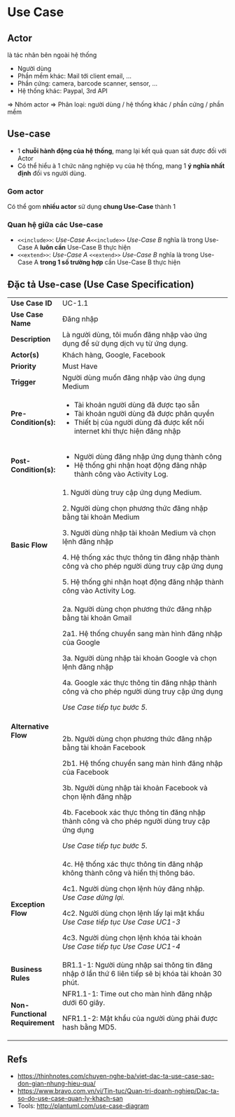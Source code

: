 # Use Case

## Actor
là tác nhân bên ngoài hệ thống 
- Người dùng 
- Phần mềm khác: Mail tới client email, ... 
- Phần cứng: camera, barcode scanner, sensor, ... 
- Hệ thống khác: Paypal, 3rd API

=> Nhóm actor
=> Phân loại: người dùng / hệ thống khác / phần cứng / phần mềm

## Use-case
- 1 **chuỗi hành động của hệ thống**, mang lại kết quả quan sát được đối với Actor
- Có thể hiểu à 1 chức năng nghiệp vụ của hệ thống, mang 1 **ý nghĩa nhất định** đối vs người dùng.


### Gom actor
Có thể gom **nhiều actor** sử dụng **chung Use-Case** thành 1

### Quan hệ giữa các Use-case
- `<<include>>`: *Use-Case A*`<<include>>` *Use-Case B* nghĩa là trong Use-Case A **luôn cần** Use-Case B thực hiện
- `<<extend>>`:  *Use-Case A* `<<extend>>` *Use-Case B* nghĩa là trong Use-Case A **trong 1 số trường hợp** cần Use-Case B thực hiện


## Đặc tả Use-case (Use Case Specification)

<table style="border-collapse: collapse; width: 100%;">
<tbody>
<tr style="height: 15px;">
<td style="width: 19.1458%; height: 15px;"><strong>Use Case ID</strong></td>
<td style="width: 80.8542%; height: 15px;">UC-1.1</td>
</tr>
<tr style="height: 15px;">
<td style="width: 19.1458%; height: 15px;"><strong>Use Case Name</strong></td>
<td style="width: 80.8542%; height: 15px;">Đăng nhập</td>
</tr>
<tr style="height: 15px;">
<td style="width: 19.1458%; height: 15px;"><strong>Description</strong></td>
<td style="width: 80.8542%; height: 15px;">Là người dùng, tôi muốn đăng nhập vào ứng dụng để sử dụng dịch vụ từ ứng dụng.</td>
</tr>
<tr style="height: 15px;">
<td style="width: 19.1458%; height: 15px;"><strong>Actor(s)</strong></td>
<td style="width: 80.8542%; height: 15px;">Khách hàng, Google, Facebook</td>
</tr>
<tr style="height: 15px;">
<td style="width: 19.1458%; height: 15px;"><strong>Priority</strong></td>
<td style="width: 80.8542%; height: 15px;">Must Have</td>
</tr>
<tr style="height: 15px;">
<td style="width: 19.1458%; height: 15px;"><strong>Trigger</strong></td>
<td style="width: 80.8542%; height: 15px;">Người dùng muốn đăng nhập vào ứng dụng Medium</td>
</tr>
<tr style="height: 15px;">
<td style="width: 19.1458%; height: 15px;"><strong>Pre-Condition(s):</strong></td>
<td style="width: 80.8542%; height: 15px;">
<ul>
<li>Tài khoản người dùng đã được tạo sẵn</li>
<li>Tài khoản người dùng đã được phân quyền</li>
<li>Thiết bị của người dùng đã được kết nối internet khi thực hiện đăng nhập</li>
</ul>
</td>
</tr>
<tr style="height: 15px;">
<td style="width: 19.1458%; height: 15px;"><strong>Post-Condition(s):</strong></td>
<td style="width: 80.8542%; height: 15px;">
<ul>
<li>Người dùng đăng nhập ứng dụng thành công</li>
<li>Hệ thống ghi nhận hoạt động đăng nhập thành công vào Activity Log.</li>
</ul>
</td>
</tr>
<tr style="height: 15px;">
<td style="width: 19.1458%; height: 15px;"><strong>Basic Flow</strong></td>
<td style="width: 80.8542%; height: 15px;">1. Người dùng truy cập ứng dụng Medium.<p></p>
<p>2. Người dùng chọn phương thức đăng nhập bằng tài khoản Medium</p>
<p>3. Người dùng nhập tài khoản Medium và chọn lệnh đăng nhập</p>
<p>4. Hệ thống xác thực thông tin đăng nhập thành công và cho phép người dùng truy cập ứng dụng</p>
<p>5. Hệ thống ghi nhận hoạt động đăng nhập thành công vào Activity Log.</p></td>
</tr>
<tr style="height: 15px;">
<td style="width: 19.1458%; height: 15px;"><strong>Alternative Flow</strong></td>
<td style="width: 80.8542%; height: 15px;">2a. Người dùng chọn phương thức đăng nhập bằng tài khoản Gmail<p></p>
<p>2a1. Hệ thống chuyển sang màn hình đăng nhập của Google</p>
<p>3a. Người dùng nhập tài khoản Google và chọn lệnh đăng nhập</p>
<p>4a. Google xác thực thông tin đăng nhập thành công và cho phép người dùng truy cập ứng dụng</p>
<p><em>Use Case tiếp tục bước 5.</em></p>
<p>&nbsp;</p>
<p>2b. Người dùng chọn phương thức đăng nhập bằng tài khoản Facebook</p>
<p>2b1. Hệ thống chuyển sang màn hình đăng nhập của Facebook</p>
<p>3b. Người dùng nhập tài khoản Facebook và chọn lệnh đăng nhập</p>
<p>4b. Facebook xác thực thông tin đăng nhập thành công và cho phép người dùng truy cập ứng dụng</p>
<p><em>Use Case tiếp tục bước 5.</em></p></td>
</tr>
<tr>
<td style="width: 19.1458%;"><strong>Exception Flow</strong></td>
<td style="width: 80.8542%;">4c. Hệ thống xác thực thông tin đăng nhập không thành công và hiển thị thông báo.<p></p>
<p>4c1. Người dùng chọn lệnh hủy đăng nhập.<br>
<em>Use Case dừng lại.</em></p>
<p>4c2. Người dùng chọn lệnh lấy lại mật khẩu<br>
<em>Use Case tiếp tục Use Case UC1-3</em></p>
<p>4c3. Người dùng chọn lệnh khóa tài khoản<br>
<em>Use Case tiếp tục Use Case UC1-4</em></p></td>
</tr>
<tr>
<td style="width: 19.1458%;"><strong>Business Rules</strong></td>
<td style="width: 80.8542%;">BR1.1-1: Người dùng nhập sai thông tin đăng nhập ở lần thứ 6 liên tiếp sẽ bị khóa tài khoản 30 phút.</td>
</tr>
<tr>
<td style="width: 19.1458%;"><strong>Non-Functional Requirement</strong></td>
<td style="width: 80.8542%;">NFR1.1-1: Time out cho màn hình đăng nhập dưới 60 giây.<p></p>
<p>NFR1.1-2: Mật khẩu của người dùng phải được hash bằng MD5.</p></td>
</tr>
</tbody>
</table>


## Refs 

- https://thinhnotes.com/chuyen-nghe-ba/viet-dac-ta-use-case-sao-don-gian-nhung-hieu-qua/
- https://www.bravo.com.vn/vi/Tin-tuc/Quan-tri-doanh-nghiep/Dac-ta-so-do-use-case-quan-ly-khach-san
- Tools: http://plantuml.com/use-case-diagram
